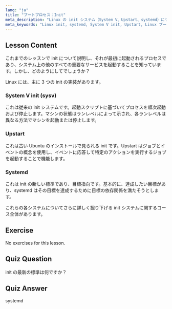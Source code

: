 ```yaml
---
lang: "ja"
title: "ブートプロセス：Init"
meta_description: "Linux の init システム（System V、Upstart、systemd）について学びます。ブートプロセスにおけるそれらの役割と、サービスを管理する方法を理解します。Linux の学習を始めましょう！"
meta_keywords: "Linux init, systemd, System V init, Upstart, Linux ブートプロセス，Linux チュートリアル，初心者向け Linux, Linux ガイド"
---
```


## Lesson Content

これまでのレッスンで init について説明し、それが最初に起動されるプロセスであり、システム上の他のすべての重要なサービスを起動することを知っています。しかし、どのようにしてでしょうか？

Linux には、主に 3 つの init の実装があります。

### System V init (sysv)

これは従来の init システムです。起動スクリプトに基づいてプロセスを順次起動および停止します。マシンの状態はランレベルによって示され、各ランレベルは異なる方法でマシンを起動または停止します。

### Upstart

これは古い Ubuntu のインストールで見られる init です。Upstart はジョブとイベントの概念を使用し、イベントに応答して特定のアクションを実行するジョブを起動することで機能します。

### Systemd

これは init の新しい標準であり、目標指向です。基本的に、達成したい目標があり、systemd はその目標を達成するために目標の依存関係を満たそうとします。

これらの各システムについてさらに詳しく掘り下げる init システムに関するコース全体があります。

## Exercise

No exercises for this lesson.

## Quiz Question

init の最新の標準は何ですか？

## Quiz Answer

systemd
